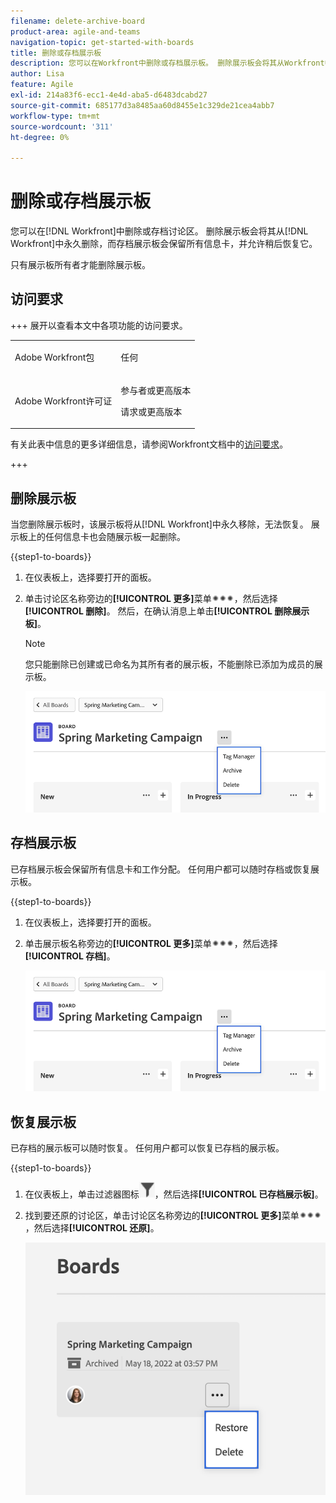 ```yaml
---
filename: delete-archive-board
product-area: agile-and-teams
navigation-topic: get-started-with-boards
title: 删除或存档展示板
description: 您可以在Workfront中删除或存档展示板。 删除展示板会将其从Workfront中永久删除，而归档展示板会保留所有信息卡，并允许在以后恢复。
author: Lisa
feature: Agile
exl-id: 214a83f6-ecc1-4e4d-aba5-d6483dcabd27
source-git-commit: 685177d3a8485aa60d8455e1c329de21cea4abb7
workflow-type: tm+mt
source-wordcount: '311'
ht-degree: 0%

---
```


# 删除或存档展示板

您可以在[!DNL Workfront]中删除或存档讨论区。 删除展示板会将其从[!DNL Workfront]中永久删除，而存档展示板会保留所有信息卡，并允许稍后恢复它。

只有展示板所有者才能删除展示板。

## 访问要求

+++ 展开以查看本文中各项功能的访问要求。

<table style="table-layout:auto"> 
 <col> 
 <col> 
 <tbody> 
  <tr> 
   <td role="rowheader">Adobe Workfront包</td> 
   <td> <p>任何</p> </td> 
  </tr> 
  <tr> 
   <td role="rowheader">Adobe Workfront许可证</td> 
   <td> 
   <p>参与者或更高版本</p> 
   <p>请求或更高版本</p>
   </td> 
  </tr> 
 </tbody> 
</table>

有关此表中信息的更多详细信息，请参阅Workfront文档中的[访问要求](/help/quicksilver/administration-and-setup/add-users/access-levels-and-object-permissions/access-level-requirements-in-documentation.md)。

+++

## 删除展示板

当您删除展示板时，该展示板将从[!DNL Workfront]中永久移除，无法恢复。 展示板上的任何信息卡也会随展示板一起删除。

{{step1-to-boards}}

1. 在仪表板上，选择要打开的面板。
1. 单击讨论区名称旁边的&#x200B;**[!UICONTROL 更多]**&#x200B;菜单![[!UICONTROL 更多菜单]](assets/more-icon-spectrum.png)，然后选择&#x200B;**[!UICONTROL 删除]**。 然后，在确认消息上单击&#x200B;**[!UICONTROL 删除展示板]**。

   >[!NOTE]
   >
   >您只能删除已创建或已命名为其所有者的展示板，不能删除已添加为成员的展示板。

   ![展示板更多菜单](assets/boards-board-more-menu.png)

## 存档展示板

已存档展示板会保留所有信息卡和工作分配。 任何用户都可以随时存档或恢复展示板。

{{step1-to-boards}}

1. 在仪表板上，选择要打开的面板。
1. 单击展示板名称旁边的&#x200B;**[!UICONTROL 更多]**&#x200B;菜单![[!UICONTROL 更多菜单]](assets/more-icon-spectrum.png)，然后选择&#x200B;**[!UICONTROL 存档]**。

   ![展示板更多菜单](assets/boards-board-more-menu.png)

## 恢复展示板

已存档的展示板可以随时恢复。 任何用户都可以恢复已存档的展示板。

{{step1-to-boards}}

1. 在仪表板上，单击过滤器图标![过滤器](assets/filter-icon-spectrum-25x25.png)，然后选择&#x200B;**[!UICONTROL 已存档展示板]**。
1. 找到要还原的讨论区，单击讨论区名称旁边的&#x200B;**[!UICONTROL 更多]**&#x200B;菜单![更多](assets/more-icon-spectrum.png)，然后选择&#x200B;**[!UICONTROL 还原]**。

   ![还原展示板](assets/boards-dashboard-restore.png)
